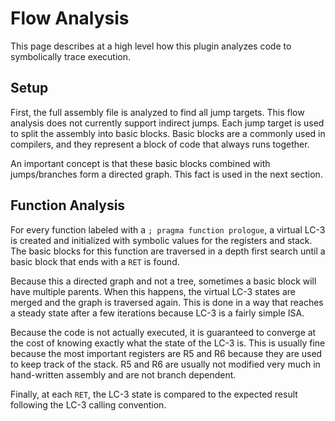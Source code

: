 # Flow Analysis

This page describes at a high level how this 
plugin analyzes code to symbolically trace execution.


## Setup

First, the full assembly file is analyzed to find all jump targets. This flow analysis 
does not currently support indirect jumps. Each jump target is used to split the assembly
into basic blocks. Basic blocks are a commonly used in compilers, and they represent a 
block of code that always runs together.

An important concept is that these basic blocks combined with jumps/branches form 
a directed graph. This fact is used in the next section.

## Function Analysis

For every function labeled with a `; pragma function prologue`, a virtual LC-3 is created
and initialized with symbolic values for the registers and stack. The basic blocks for 
this function are traversed in a depth first search until a basic block that ends with a 
`RET` is found.

Because this a directed graph and not a tree, sometimes a basic block will have multiple 
parents. When this happens, the virtual LC-3 states are merged and the graph is traversed
again. This is done in a way that reaches a steady state after a few iterations because 
LC-3 is a fairly simple ISA.

Because the code is not actually executed, it is guaranteed to converge at 
the cost of knowing exactly what the state of the LC-3 is. This is usually fine because
the most important registers are R5 and R6 because they are used to keep track of the 
stack. R5 and R6 are usually not modified very much in hand-written assembly and are 
not branch dependent.

Finally, at each `RET`, the LC-3 state is compared to the expected result following the 
LC-3 calling convention.
